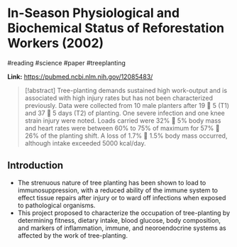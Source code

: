 # In-Season Physiological and Biochemical Status of Reforestation Workers (2002)
#reading #science #paper #treeplanting

**Link:** https://pubmed.ncbi.nlm.nih.gov/12085483/

>[!abstract]
>Tree-planting demands sustained high work-output and is associated with high injury rates but has not been characterized previously. Data were collected from 10 male planters after 19  5 (T1) and 37  5 days (T2) of planting. One severe infection and one knee strain injury were noted. Loads carried were 32%  5% body mass and heart rates were between 60% to 75% of maximum for 57%  26% of the planting shift. A loss of 1.7%  1.5% body mass occurred, although intake exceeded 5000 kcal/day.

## Introduction
- The strenuous nature of tree planting has been shown to load to immunosuppression, with a reduced ability of the immune system to effect tissue repairs after injury or to ward off infections when exposed to pathological organisms.
- This project proposed to characterize the occupation of tree-planting by determining fitness, dietary intake, blood glucose, body composition, and markers of inflammation, immune, and neoroendocrine systems as affected by the work of tree-planting.